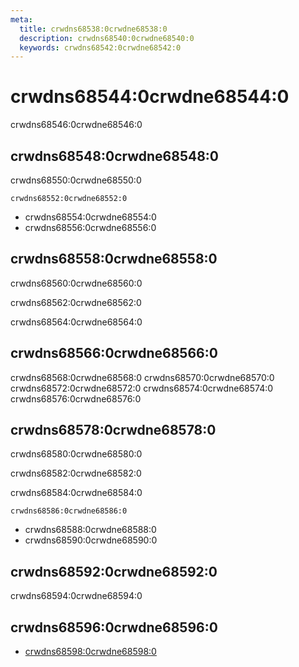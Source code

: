 ```yaml
---
meta:
  title: crwdns68538:0crwdne68538:0
  description: crwdns68540:0crwdne68540:0
  keywords: crwdns68542:0crwdne68542:0
---
```


# crwdns68544:0crwdne68544:0
crwdns68546:0crwdne68546:0

<entry-ad />

## crwdns68548:0crwdne68548:0
crwdns68550:0crwdne68550:0

`crwdns68552:0crwdne68552:0`
- crwdns68554:0crwdne68554:0
- crwdns68556:0crwdne68556:0


## crwdns68558:0crwdne68558:0
crwdns68560:0crwdne68560:0

  crwdns68562:0crwdne68562:0

  crwdns68564:0crwdne68564:0

## crwdns68566:0crwdne68566:0
crwdns68568:0crwdne68568:0
<alert type="success">crwdns68570:0crwdne68570:0</alert>
<alert type="info">crwdns68572:0crwdne68572:0</alert>
<alert type="warning">crwdns68574:0crwdne68574:0</alert>
<alert type="error">crwdns68576:0crwdne68576:0</alert>

## crwdns68578:0crwdne68578:0
crwdns68580:0crwdne68580:0

  crwdns68582:0crwdne68582:0

  crwdns68584:0crwdne68584:0

  `crwdns68586:0crwdne68586:0`
  - crwdns68588:0crwdne68588:0
  - crwdns68590:0crwdne68590:0

## crwdns68592:0crwdne68592:0
crwdns68594:0crwdne68594:0

## crwdns68596:0crwdne68596:0
  - [crwdns68598:0crwdne68598:0]()

<backmatter />
